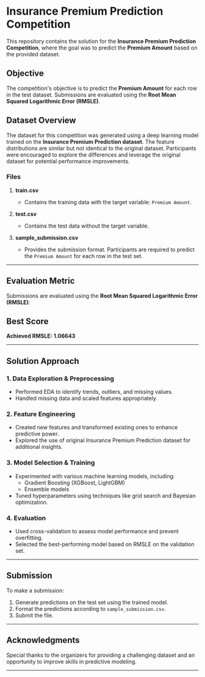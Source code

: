 # Insurance Premium Prediction Competition

This repository contains the solution for the **Insurance Premium Prediction Competition**, where the goal was to predict the **Premium Amount** based on the provided dataset.

## Objective

The competition's objective is to predict the **Premium Amount** for each row in the test dataset. Submissions are evaluated using the **Root Mean Squared Logarithmic Error (RMSLE)**.

## Dataset Overview

The dataset for this competition was generated using a deep learning model trained on the **Insurance Premium Prediction dataset**. The feature distributions are similar but not identical to the original dataset. Participants were encouraged to explore the differences and leverage the original dataset for potential performance improvements.

### Files

1. **train.csv**
   - Contains the training data with the target variable: `Premium Amount`.

2. **test.csv**
   - Contains the test data without the target variable.

3. **sample_submission.csv**
   - Provides the submission format. Participants are required to predict the `Premium Amount` for each row in the test set.

---

## Evaluation Metric

Submissions are evaluated using the **Root Mean Squared Logarithmic Error (RMSLE)**:

## Best Score

**Achieved RMSLE:** **1.06643**

---

## Solution Approach

### 1. Data Exploration & Preprocessing
- Performed EDA to identify trends, outliers, and missing values.
- Handled missing data and scaled features appropriately.

### 2. Feature Engineering
- Created new features and transformed existing ones to enhance predictive power.
- Explored the use of original Insurance Premium Prediction dataset for additional insights.

### 3. Model Selection & Training
- Experimented with various machine learning models, including:
  - Gradient Boosting (XGBoost, LightGBM)
  - Ensemble models
- Tuned hyperparameters using techniques like grid search and Bayesian optimization.

### 4. Evaluation
- Used cross-validation to assess model performance and prevent overfitting.
- Selected the best-performing model based on RMSLE on the validation set.

---

## Submission

To make a submission:
1. Generate predictions on the test set using the trained model.
2. Format the predictions according to `sample_submission.csv`.
3. Submit the file.

---

## Acknowledgments

Special thanks to the organizers for providing a challenging dataset and an opportunity to improve skills in predictive modeling.

---
